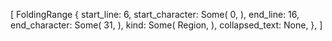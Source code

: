 [
    FoldingRange {
        start_line: 6,
        start_character: Some(
            0,
        ),
        end_line: 16,
        end_character: Some(
            31,
        ),
        kind: Some(
            Region,
        ),
        collapsed_text: None,
    },
]